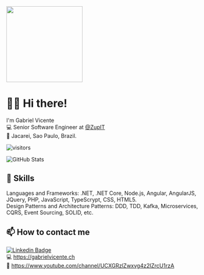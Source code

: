 <img src="https://www.teluxsystems.com/wp-content/uploads/2019/04/bespoke-telux-800px.png" width="200"/>

# 👋🏾 Hi there!
I'm Gabriel Vicente <br>
💻 Senior Software Engineer at [@ZupIT](https://www.zup.com.br/) <br>
🏡 Jacarei, Sao Paulo, Brazil. 

![visitors](https://visitor-badge.laobi.icu/badge?page_id=gvms23.visitor-badge)

![GitHub Stats](https://github-readme-stats.vercel.app/api?username=gvms23&show_icons=true)

## 🔧 Skills
Languages and Frameworks: .NET, .NET Core, Node.js, Angular, AngularJS, JQuery, PHP, JavaScript, TypeScrypt, CSS, HTML5.
<br>
Design Patterns and Architecture Patterns: DDD, TDD, Kafka, Microservices, CQRS, Event Sourcing, SOLID, etc.

## 📫 How to contact me

[![Linkedin Badge](https://img.shields.io/badge/gvms23-follow%20on%20linkedin-blue?style=for-the-badge&logo=linkedin)](https://www.linkedin.com/in/gvms23/) <br>
💻 https://gabrielvicente.ch <br>
🎥 https://www.youtube.com/channel/UCXGRzlZwxvg4z2IZrcU1rzA

